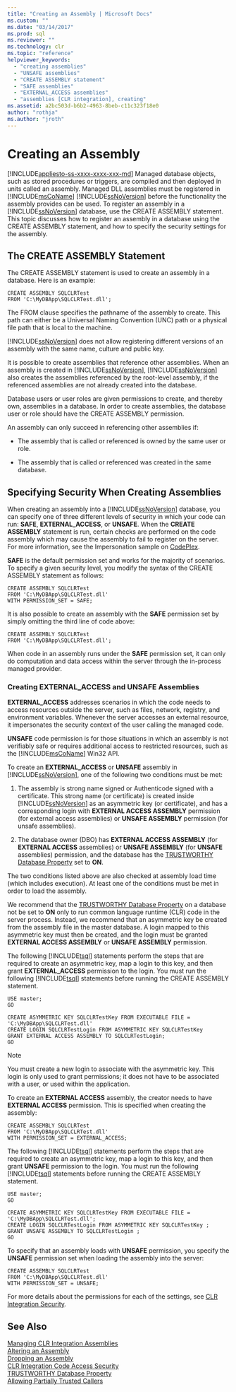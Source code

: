 ```yaml
---
title: "Creating an Assembly | Microsoft Docs"
ms.custom: ""
ms.date: "03/14/2017"
ms.prod: sql
ms.reviewer: ""
ms.technology: clr
ms.topic: "reference"
helpviewer_keywords: 
  - "creating assemblies"
  - "UNSAFE assemblies"
  - "CREATE ASSEMBLY statement"
  - "SAFE assemblies"
  - "EXTERNAL_ACCESS assemblies"
  - "assemblies [CLR integration], creating"
ms.assetid: a2bc503d-b6b2-4963-8beb-c11c323f18e0
author: "rothja"
ms.author: "jroth"
---
```

# Creating an Assembly
[!INCLUDE[appliesto-ss-xxxx-xxxx-xxx-md](../../../includes/appliesto-ss-xxxx-xxxx-xxx-md.md)]
  Managed database objects, such as stored procedures or triggers, are compiled and then deployed in units called an assembly. Managed DLL assemblies must be registered in [!INCLUDE[msCoName](../../../includes/msconame-md.md)] [!INCLUDE[ssNoVersion](../../../includes/ssnoversion-md.md)] before the functionality the assembly provides can be used. To register an assembly in a [!INCLUDE[ssNoVersion](../../../includes/ssnoversion-md.md)] database, use the CREATE ASSEMBLY statement. This topic discusses how to register an assembly in a database using the CREATE ASSEMBLY statement, and how to specify the security settings for the assembly.  
  
## The CREATE ASSEMBLY Statement  
 The CREATE ASSEMBLY statement is used to create an assembly in a database. Here is an example:  
  
```  
CREATE ASSEMBLY SQLCLRTest  
FROM 'C:\MyDBApp\SQLCLRTest.dll';  
```  
  
 The FROM clause specifies the pathname of the assembly to create. This path can either be a Universal Naming Convention (UNC) path or a physical file path that is local to the machine.  
  
 [!INCLUDE[ssNoVersion](../../../includes/ssnoversion-md.md)] does not allow registering different versions of an assembly with the same name, culture and public key.  
  
 It is possible to create assemblies that reference other assemblies. When an assembly is created in [!INCLUDE[ssNoVersion](../../../includes/ssnoversion-md.md)], [!INCLUDE[ssNoVersion](../../../includes/ssnoversion-md.md)] also creates the assemblies referenced by the root-level assembly, if the referenced assemblies are not already created into the database.  
  
 Database users or user roles are given permissions to create, and thereby own, assemblies in a database. In order to create assemblies, the database user or role should have the CREATE ASSEMBLY permission.  
  
 An assembly can only succeed in referencing other assemblies if:  
  
-   The assembly that is called or referenced is owned by the same user or role.  
  
-   The assembly that is called or referenced was created in the same database.  
  
## Specifying Security When Creating Assemblies  
 When creating an assembly into a [!INCLUDE[ssNoVersion](../../../includes/ssnoversion-md.md)] database, you can specify one of three different levels of security in which your code can run: **SAFE**, **EXTERNAL_ACCESS**, or **UNSAFE**. When the **CREATE ASSEMBLY** statement is run, certain checks are performed on the code assembly which may cause the assembly to fail to register on the server. For more information, see the Impersonation sample on [CodePlex](https://msftengprodsamples.codeplex.com/).  
  
 **SAFE** is the default permission set and works for the majority of scenarios. To specify a given security level, you modify the syntax of the CREATE ASSEMBLY statement as follows:  
  
```  
CREATE ASSEMBLY SQLCLRTest  
FROM 'C:\MyDBApp\SQLCLRTest.dll'  
WITH PERMISSION_SET = SAFE;  
```  
  
 It is also possible to create an assembly with the **SAFE** permission set by simply omitting the third line of code above:  
  
```  
CREATE ASSEMBLY SQLCLRTest  
FROM 'C:\MyDBApp\SQLCLRTest.dll';  
```  
  
 When code in an assembly runs under the **SAFE** permission set, it can only do computation and data access within the server through the in-process managed provider.  
  
### Creating EXTERNAL_ACCESS and UNSAFE Assemblies  
 **EXTERNAL_ACCESS** addresses scenarios in which the code needs to access resources outside the server, such as files, network, registry, and environment variables. Whenever the server accesses an external resource, it impersonates the security context of the user calling the managed code.  
  
 **UNSAFE** code permission is for those situations in which an assembly is not verifiably safe or requires additional access to restricted resources, such as the [!INCLUDE[msCoName](../../../includes/msconame-md.md)] Win32 API.  
  
 To create an **EXTERNAL_ACCESS** or **UNSAFE** assembly in [!INCLUDE[ssNoVersion](../../../includes/ssnoversion-md.md)], one of the following two conditions must be met:  
  
1.  The assembly is strong name signed or Authenticode signed with a certificate. This strong name (or certificate) is created inside [!INCLUDE[ssNoVersion](../../../includes/ssnoversion-md.md)] as an asymmetric key (or certificate), and has a corresponding login with **EXTERNAL ACCESS ASSEMBLY** permission (for external access assemblies) or **UNSAFE ASSEMBLY** permission (for unsafe assemblies).  
  
2.  The database owner (DBO) has **EXTERNAL ACCESS ASSEMBLY** (for **EXTERNAL ACCESS** assemblies) or **UNSAFE ASSEMBLY** (for **UNSAFE** assemblies) permission, and the database has the [TRUSTWORTHY Database Property](../../../relational-databases/security/trustworthy-database-property.md) set to **ON**.  

 The two conditions listed above are also checked at assembly load time (which includes execution). At least one of the conditions must be met in order to load the assembly.  
  
 We recommend that the [TRUSTWORTHY Database Property](../../../relational-databases/security/trustworthy-database-property.md) on a database not be set to **ON** only to run common language runtime (CLR) code in the server process. Instead, we recommend that an asymmetric key be created from the assembly file in the master database. A login mapped to this asymmetric key must then be created, and the login must be granted **EXTERNAL ACCESS ASSEMBLY** or **UNSAFE ASSEMBLY** permission.  
  
 The following [!INCLUDE[tsql](../../../includes/tsql-md.md)] statements perform the steps that are required to create an asymmetric key, map a login to this key, and then grant **EXTERNAL_ACCESS** permission to the login. You must run the following [!INCLUDE[tsql](../../../includes/tsql-md.md)] statements before running the CREATE ASSEMBLY statement.  
  
```  
USE master;   
GO    
  
CREATE ASYMMETRIC KEY SQLCLRTestKey FROM EXECUTABLE FILE = 'C:\MyDBApp\SQLCLRTest.dll'     
CREATE LOGIN SQLCLRTestLogin FROM ASYMMETRIC KEY SQLCLRTestKey     
GRANT EXTERNAL ACCESS ASSEMBLY TO SQLCLRTestLogin;   
GO   
```  
  
> [!NOTE]  
>  You must create a new login to associate with the asymmetric key. This login is only used to grant permissions; it does not have to be associated with a user, or used within the application.  
  
 To create an **EXTERNAL ACCESS** assembly, the creator needs to have **EXTERNAL ACCESS** permission. This is specified when creating the assembly:  
  
```  
CREATE ASSEMBLY SQLCLRTest  
FROM 'C:\MyDBApp\SQLCLRTest.dll'  
WITH PERMISSION_SET = EXTERNAL_ACCESS;  
```  
  
 The following [!INCLUDE[tsql](../../../includes/tsql-md.md)] statements perform the steps that are required to create an asymmetric key, map a login to this key, and then grant **UNSAFE** permission to the login. You must run the following [!INCLUDE[tsql](../../../includes/tsql-md.md)] statements before running the CREATE ASSEMBLY statement.  
  
```  
USE master;   
GO    
  
CREATE ASYMMETRIC KEY SQLCLRTestKey FROM EXECUTABLE FILE = 'C:\MyDBApp\SQLCLRTest.dll';     
CREATE LOGIN SQLCLRTestLogin FROM ASYMMETRIC KEY SQLCLRTestKey ;    
GRANT UNSAFE ASSEMBLY TO SQLCLRTestLogin ;  
GO  
```  
  
 To specify that an assembly loads with **UNSAFE** permission, you specify the **UNSAFE** permission set when loading the assembly into the server:  
  
```  
CREATE ASSEMBLY SQLCLRTest  
FROM 'C:\MyDBApp\SQLCLRTest.dll'  
WITH PERMISSION_SET = UNSAFE;  
```  
  
 For more details about the permissions for each of the settings, see [CLR Integration Security](../../../relational-databases/clr-integration/security/clr-integration-security.md).  
  
## See Also  
 [Managing CLR Integration Assemblies](../../../relational-databases/clr-integration/assemblies/managing-clr-integration-assemblies.md)   
 [Altering an Assembly](../../../relational-databases/clr-integration/assemblies/altering-an-assembly.md)   
 [Dropping an Assembly](../../../relational-databases/clr-integration/assemblies/dropping-an-assembly.md)   
 [CLR Integration Code Access Security](../../../relational-databases/clr-integration/security/clr-integration-code-access-security.md)   
 [TRUSTWORTHY Database Property](../../../relational-databases/security/trustworthy-database-property.md)   
 [Allowing Partially Trusted Callers](https://msdn.microsoft.com/library/20b0248f-36da-4fc3-97d2-3789fcf6e084)  
  
  
